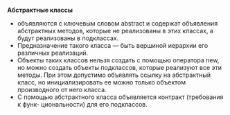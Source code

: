 **Абстрактные классы**

- объявляются с ключевым словом abstract и содержат
  объявления абстрактных методов, которые не реализованы в этих классах,
  а будут реализованы в подклассах.
- Предназначение такого класса — быть вершиной
  иерархии его различных реализаций.
- Объекты таких классов нельзя создать с помощью оператора new, но можно
  создать объекты подклассов, которые реализуют все эти методы. При этом 
  допустимо объявлять ссылку на абстрактный класс, но инициализировать ее
  можно только объектом производного от него класса.
- С помощью абстрактного класса объявляется контракт (требования к функ-
  циональности) для его подклассов.
